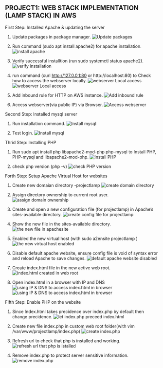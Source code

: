 ## PROJECT1: WEB STACK IMPLEMENTATION (LAMP STACK) IN AWS

First Step: Installed Apache & updating the server
1. Update packages in package manager.
![Update packages](./images/Update-packages-pm.jpg)

2. Run command (sudo apt install apache2) for apache installation.
![install apache](./images/Command-for-installing-apache.jpg)

3. Verify successful installtion (run sudo systemctl status apache2).
![verify installation](./images/apache-install-verification.jpg)

4. run command (curl http://127.0.0.1:80 or http://localhost:80) to Check how to access the webserver locally.
![webserver Local access](./images/4.webserver-local-access-via-IP.jpg)
![webserver Local access](./images/4.webserver-local-access-via-DNS.jpg)

5. Add inbound rule for HTTP on AWS instance.
![Add inbound rule](./images/5.added-inboundrule-http.jpg)

6. Access webserver(via  public IP) via Browser.
![Access webserver](./images/6.access-webserver-via-browser.jpg)


Second Step: Installed mysql server
1. Run installation command.
![Install mysql](./images/step2-installing-myqsl-server.jpg)

2. Test login.
![Install mysql](./images/step2-login2mysql.jpg)



Thrid Step: Installing PHP
1. Run sudo apt install php libapache2-mod-php php-mysql to Install PHP, PHP-mysql and libapache2-mod-php.
![Install PHP](./images/step3.PHP-mysql-libapache2-mod-php.jpg)

2. check php version (php -v)
![check PHP version](./images/check-php-version.jpg)

Forth Step: Setup Apache Virtual Host for websites
1. Create new domaian directory -projectlamp
![create domain directory](./images/directory-projectlamp.jpg)

2. Assign directory ownership to current root user.
![assign domain ownership](./images/assign-directory-ownership-to-root-user.jpg)

3. Create and open a new configuration file (for projectlamp) in Apache’s sites-available directory.
![create config file for projectlamp](./images/config-file-apachesite-ad.jpg)

4. Show the new file in the sites-available directory.
![the new file in apachesite](./images/show-newfile-apachesites-available.jpg)

5. Enabled the new virtual host (with sudo a2ensite projectlamp
)
![the new virtual host enabled](./images/6.reload-Apache-o.jpg)

6. Disable default apache website, ensure config file is void of syntax error and reload Apache to save changes.
![default apache website disabled](./images/disable-website-void-error.jpg)

7. Create index.html file in the new active web root.
![index.html created in web root](./images/create-index.html.jpg)

8. Open index.html in a browser with IP and DNS
![using IP & DNS to access index.html in browser](./images/open-website-url.jpg)
![using IP & DNS to access index.html in browser](./images/open-website-urldns.jpg)

Fifth Step: Enable PHP on the website
1. Since Index.html takes precidence over index.php by default then change precidence.
![let index.php preceed index.html](./images/change-precidence-4php.jpg)

2. Create new file index.php in custom web root folder(with vim /var/www/projectlamp/index.php)
![create index.php](./images/creating-index.php.jpg)

3. Refresh url to check that php is installed and working.
![refresh url that php is istalled](./images/creating-index.php2.jpg)

4. Remove index.php to protect server sensitive information.
![remove index.php](./images/remove-index.php.jpg)


